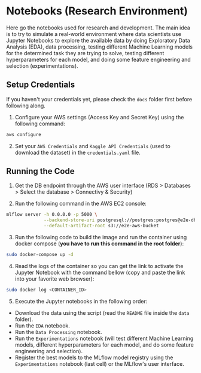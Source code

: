 # Notebooks (Research Environment)

Here go the notebooks used for research and development. The main idea is to try to simulate a real-world environment where data scientists use Jupyter Notebooks to explore the available data by doing Exploratory Data Analysis (EDA), data processing, testing different Machine Learning models for the determined task they are trying to solve, testing different hyperparameters for each model, and doing some feature engineering and selection (experimentations).

## Setup Credentials

If you haven't your credentials yet, please check the `docs` folder first before following along. 

1. Configure your AWS settings (Access Key and Secret Key) using the following command:

```bash
aws configure
```

2. Set your `AWS Credentials` and `Kaggle API Credentials` (used to download the dataset) in the `credentials.yaml` file.

## Running the Code

1. Get the DB endpoint through the AWS user interface (RDS > Databases > Select the database > Connectivy & Security)

2. Run the following command in the AWS EC2 console:

```bash
mlflow server -h 0.0.0.0 -p 5000 \
              --backend-store-uri postgresql://postgres:postgres@e2e-db.clug0k8m4hom.us-east-1.rds.amazonaws.com:5432 \
              --default-artifact-root s3://e2e-aws-bucket
```

3. Run the following code to build the image and run the container using docker compose (**you have to run this command in the root folder**):

```bash
sudo docker-compose up -d
```

4. Read the logs of the container so you can get the link to activate the Jupyter Notebook with the command bellow (copy and paste the link into your favorite web browser):

```bash
sudo docker log <CONTAINER_ID>
```

5. Execute the Jupyter notebooks in the following order:

- Download the data using the script (read the `README` file inside the `data` folder).
- Run the `EDA` notebook.
- Run the `Data Processing` notebook.
- Run the `Experimentations` notebook (will test different Machine Learning models, different hyperparameters for each model, and do some feature engineering and selection).
- Register the best models to the MLflow model registry using the `Experimentations` notebook (last cell) or the MLflow's user interface.